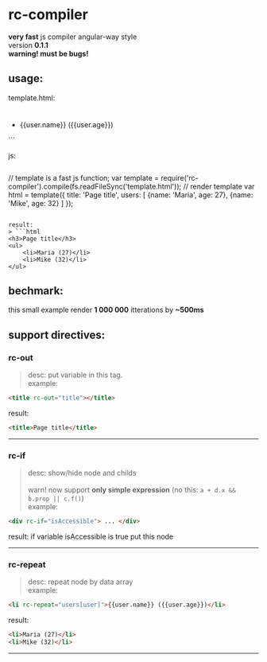 rc-compiler
===========

**very fast** js compiler angular-way style<br/>
version **0.1.1**<br/>
**warning! must be bugs!**

usage:
------

template.html:
> ```html
<h3 rc-out="title"></h3>
<ul>
	<li rc-repeat="users[user]">{{user.name}} ({{user.age}})</li>
</ul>
```

js:
> ```javascript
// template is a fast js function;
var template = require('rc-compiler').compile(fs.readFileSync('template.html'));
// render template
var html = template({
	title: 'Page title',
	users: [
    		{name: 'Maria', age: 27},
    		{name: 'Mike', age: 32}
  	]
});
```

result:
> ```html
<h3>Page title</h3>
<ul>
	<li>Maria (27)</li>
	<li>Mike (32)</li>
</ul>
```

bechmark:
---------
this small example render **1 000 000** itterations by **~500ms**

support directives:
-------------------

### rc-out
> desc: put variable in this tag.</br>
example: 
```html
<title rc-out="title"></title>
```
result: 
```html
<title>Page title</title>
```

---

### rc-if
> desc: show/hide node and childs</br>
</br>warn! now support **only simple expression** (no this: `a + d.x && b.prop || c.f()`)</br>
example:
```html
<div rc-if="isAccessible"> ... </div>
```
result: if variable isAccessible is true put this node

---

### rc-repeat
> desc: repeat node by data array</br>
example:
```html
<li rc-repeat="users[user]">{{user.name}} ({{user.age}})</li>
```
result: 
```html
<li>Maria (27)</li>
<li>Mike (32)</li>
```

---
